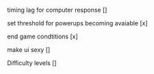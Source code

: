 timing lag for computer response []

set threshold for powerups becoming avaiable [x]

end game condtitions [x]

make ui sexy []

Difficulty levels []
